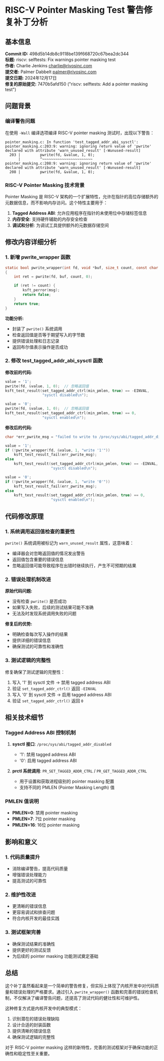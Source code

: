 # RISC-V Pointer Masking Test 警告修复补丁分析

## 基本信息

**Commit ID:** 498d5b14db8c9118be139f668720c67bea2dc344  
**标题:** riscv: selftests: Fix warnings pointer masking test  
**作者:** Charlie Jenkins <charlie@rivosinc.com>  
**提交者:** Palmer Dabbelt <palmer@rivosinc.com>  
**提交日期:** 2024年12月17日  
**修复的原始提交:** 7470b5afd150 ("riscv: selftests: Add a pointer masking test")  

## 问题背景

### 编译警告问题

在使用 `-Wall` 编译选项编译 RISC-V pointer masking 测试时，出现以下警告：

```
pointer_masking.c: In function 'test_tagged_addr_abi_sysctl':
pointer_masking.c:203:9: warning: ignoring return value of 'pwrite'
declared with attribute 'warn_unused_result' [-Wunused-result]
  203 |         pwrite(fd, &value, 1, 0);
      |         ^~~~~~~~~~~~~~~~~~~~~~~~
pointer_masking.c:208:9: warning: ignoring return value of 'pwrite'
declared with attribute 'warn_unused_result' [-Wunused-result]
  208 |         pwrite(fd, &value, 1, 0);
```

### RISC-V Pointer Masking 技术背景

Pointer Masking 是 RISC-V 架构的一个扩展特性，允许在指针的高位存储额外的元数据信息，而不影响内存访问。这个特性主要用于：

1. **Tagged Address ABI**: 允许应用程序在指针的未使用位中存储标签信息
2. **内存安全**: 支持硬件辅助的内存安全检查
3. **调试和分析**: 为调试工具提供额外的元数据存储空间

## 修改内容详细分析

### 1. 新增 pwrite_wrapper 函数

```c
static bool pwrite_wrapper(int fd, void *buf, size_t count, const char *msg)
{
    int ret = pwrite(fd, buf, count, 0);

    if (ret != count) {
        ksft_perror(msg);
        return false;
    }
    return true;
}
```

**功能分析:**
- 封装了 `pwrite()` 系统调用
- 检查返回值是否等于期望写入的字节数
- 提供错误处理和日志记录
- 返回布尔值表示操作是否成功

### 2. 修改 test_tagged_addr_abi_sysctl 函数

**修改前的代码:**
```c
value = '1';
pwrite(fd, &value, 1, 0);  // 忽略返回值
ksft_test_result(set_tagged_addr_ctrl(min_pmlen, true) == -EINVAL,
                 "sysctl disabled\n");

value = '0';
pwrite(fd, &value, 1, 0);  // 忽略返回值
ksft_test_result(set_tagged_addr_ctrl(min_pmlen, true) == 0,
                 "sysctl enabled\n");
```

**修改后的代码:**
```c
char *err_pwrite_msg = "failed to write to /proc/sys/abi/tagged_addr_disabled\n";

value = '1';
if (!pwrite_wrapper(fd, &value, 1, "write '1'"))
    ksft_test_result_fail(err_pwrite_msg);
else
    ksft_test_result(set_tagged_addr_ctrl(min_pmlen, true) == -EINVAL,
                     "sysctl disabled\n");

value = '0';
if (!pwrite_wrapper(fd, &value, 1, "write '0'"))
    ksft_test_result_fail(err_pwrite_msg);
else
    ksft_test_result(set_tagged_addr_ctrl(min_pmlen, true) == 0,
                     "sysctl enabled\n");
```

## 代码修改原理

### 1. 系统调用返回值检查的重要性

`pwrite()` 系统调用被标记为 `warn_unused_result` 属性，这意味着：
- 编译器会对忽略返回值的情况发出警告
- 返回值包含重要的错误信息
- 忽略返回值可能导致程序在出错时继续执行，产生不可预期的结果

### 2. 错误处理机制改进

**原始代码问题:**
- 没有检查 `pwrite()` 是否成功
- 如果写入失败，后续的测试结果可能不准确
- 无法及时发现系统调用失败的问题

**修复后的优势:**
- 明确检查每次写入操作的结果
- 提供详细的错误信息
- 确保测试的可靠性和准确性

### 3. 测试逻辑的完整性

修复确保了测试逻辑的完整性：
1. 写入 '1' 到 sysctl 文件 → 禁用 tagged address ABI
2. 验证 `set_tagged_addr_ctrl()` 返回 `-EINVAL`
3. 写入 '0' 到 sysctl 文件 → 启用 tagged address ABI  
4. 验证 `set_tagged_addr_ctrl()` 返回 `0`

## 相关技术细节

### Tagged Address ABI 控制机制

1. **sysctl 接口**: `/proc/sys/abi/tagged_addr_disabled`
   - '1': 禁用 tagged address ABI
   - '0': 启用 tagged address ABI

2. **prctl 系统调用**: `PR_SET_TAGGED_ADDR_CTRL` / `PR_GET_TAGGED_ADDR_CTRL`
   - 用于设置和获取进程级别的 pointer masking 配置
   - 支持不同的 PMLEN (Pointer Masking Length) 值

### PMLEN 值说明

- **PMLEN=0**: 禁用 pointer masking
- **PMLEN=7**: 7位 pointer masking
- **PMLEN=16**: 16位 pointer masking

## 影响和意义

### 1. 代码质量提升
- 消除编译警告，提高代码质量
- 增强错误处理能力
- 提高测试的可靠性

### 2. 维护性改进
- 更清晰的错误信息
- 更容易调试和排查问题
- 符合内核开发的最佳实践

### 3. 测试框架完善
- 确保测试结果的准确性
- 提供更好的测试反馈
- 为后续的 pointer masking 功能测试奠定基础

## 总结

这个补丁虽然看起来是一个简单的警告修复，但实际上体现了内核开发中对代码质量和错误处理的严格要求。通过引入 `pwrite_wrapper()` 函数和完善的错误检查机制，不仅解决了编译警告问题，还提高了测试代码的健壮性和可维护性。

这种修复方式是内核开发中的典型模式：
1. 识别潜在的错误处理缺陷
2. 设计合适的封装函数
3. 提供清晰的错误信息
4. 确保测试逻辑的完整性

对于 RISC-V pointer masking 这样的新特性，完善的测试框架对于确保功能的正确性和稳定性至关重要。
